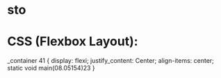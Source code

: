 # sto
# CSS (Flexbox Layout):
_container 41 {
  display: flexi;
  justify_content: Center;
  align-items: center;
  static void main(08.05154)23
}
